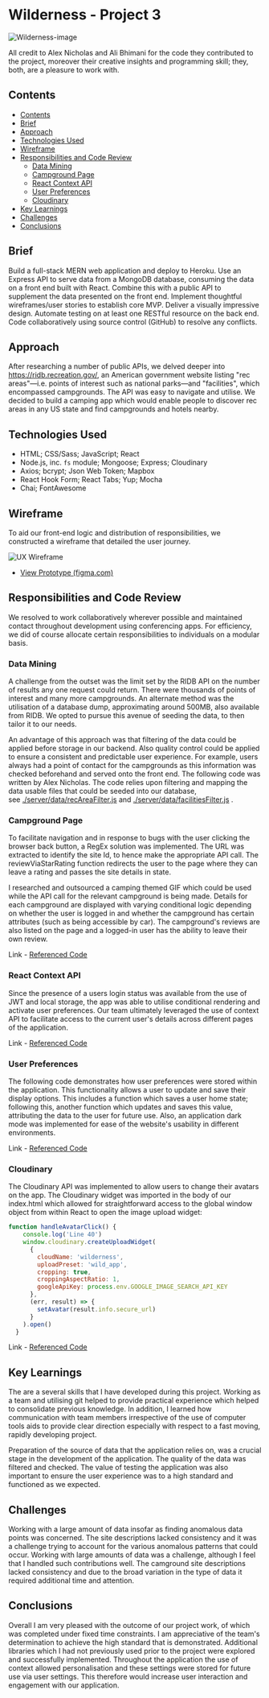 # Wilderness - Project 3

![Wilderness-image](./Wilderness.png)

All credit to Alex Nicholas and Ali Bhimani for the code they contributed to the project, moreover their creative insights and programming skill; they, both, are a pleasure to work with.

## Contents

- [Contents](#contents)
- [Brief](#brief)
- [Approach](#approach)
- [Technologies Used](#technologies-used)
- [Wireframe](#wireframe)
- [Responsibilities and Code Review](#responsibilities-and-code-review)
  - [Data Mining](#data-mining)
  - [Campground Page](#campground-page)
  - [React Context API](#react-context-api)
  - [User Preferences](#user-preferences)  
  - [Cloudinary](#cloudinary)
- [Key Learnings](#key-learnings)
- [Challenges](#challenges)
- [Conclusions](#conclusions)

## Brief

Build a full-stack MERN web application and deploy to Heroku. Use an Express API to serve data from a MongoDB database, consuming the data on a front end built with React. Combine this with a public API to supplement the data presented on the front end. Implement thoughtful wireframes/user stories to establish core MVP. Deliver a visually impressive design. Automate testing on at least one RESTful resource on the back end. Code collaboratively using source control (GitHub) to resolve any conflicts.


## Approach

After researching a number of public APIs, we delved deeper into https://ridb.recreation.gov/, an American government website listing "rec areas"—i.e. points of interest such as national parks—and "facilities", which encompassed campgrounds. The API was easy to navigate and utilise. We decided to build a camping app which would enable people to discover rec areas in any US state and find campgrounds and hotels nearby.

## Technologies Used
- HTML; CSS/Sass; JavaScript; React
- Node.js, inc. `fs` module; Mongoose; Express; Cloudinary
- Axios; bcrypt; Json Web Token; Mapbox
- React Hook Form; React Tabs; Yup; Mocha
- Chai; FontAwesome

## Wireframe

To aid our front-end logic and distribution of responsibilities, we constructed a wireframe that detailed the user journey.

![UX Wireframe](./Wilderness-wireframe.png)

- [View Prototype (figma.com)](https://www.figma.com/proto/j1Ma7hLvkwkZHrXgt4odsO/Wilderness?node-id=3%3A3&viewport=116%2C351%2C0.11993156373500824&scaling=scale-down)

## Responsibilities and Code Review

We resolved to work collaboratively wherever possible and maintained contact throughout development using conferencing apps. For efficiency, we did of course allocate certain responsibilities to individuals on a modular basis.

### Data Mining

A challenge from the outset was the limit set by the RIDB API on the number of results any one request could return. There were thousands of points of interest and many more campgrounds. An alternate method was the utilisation of a database dump, approximating around 500MB, also available from RIDB. We opted to pursue this avenue of seeding the data, to then tailor it to our needs.

An advantage of this approach was that filtering of the data could be applied before storage in our backend. Also quality control could be applied to ensure a consistent and predictable user experience. For example, users always had a point of contact for the campgrounds as this information was checked beforehand and served onto the front end. The following code was written by Alex Nicholas. The code relies upon filtering and mapping the data usable files that could be seeded into our database, see [./server/data/recAreaFilter.js](https://github.com/RichardBekoe/Wilderness/blob/master/server/data/recAreaFilter.js) and [./server/data/facilitiesFilter.js](https://github.com/RichardBekoe/Wilderness/blob/master/server/data/facilitiesFilter.js) .


### Campground Page

To facilitate navigation and in response to bugs with the user clicking the browser back button, a RegEx solution was implemented. The URL was extracted to identify the site Id, to hence make the appropriate API call. The reviewViaStarRating function redirects the user to the page where they can leave a rating and passes the site details in state.

I researched and outsourced a camping themed GIF which could be used while the API call for the relevant campground is being made. Details for each campground are displayed with varying conditional logic depending on whether the user is logged in and whether the campground has certain attributes (such as being accessible by car). The campground's reviews are also listed on the page and a logged-in user has the ability to leave their own review.

Link - [Referenced Code](https://github.com/RichardBekoe/Wilderness/blob/master/src/components/SingleCampground.js)

### React Context API

Since the presence of a users login status was available from the use of JWT and local storage, the app was able to utilise conditional rendering and activate user preferences. Our team ultimately leveraged the use of context API to facilitate access to the current user's details across different pages of the application.

Link - [Referenced Code](https://github.com/RichardBekoe/Wilderness/blob/master/src/components/Context.js)


### User Preferences

The following code demonstrates how user preferences were stored within the application. This functionality allows a user to update and save their display options. This includes a function which saves a user home state; following this, another function which updates and saves this value, attributing the data to the user for future use. Also, an application dark mode was implemented for ease of the website's usability in different environments.

Link - [Referenced Code](https://https://github.com/RichardBekoe/Wilderness/blob/master/src/components/Settings.js)



### Cloudinary

The Cloudinary API was implemented to allow users to change their avatars on the app. The Cloudinary widget was imported in the body of our index.html which allowed for straightforward access to the global window object from within React to open the image upload widget:

``` javascript
function handleAvatarClick() {
    console.log('Line 40')
    window.cloudinary.createUploadWidget(
      {
        cloudName: 'wilderness',
        uploadPreset: 'wild_app',
        cropping: true,
        croppingAspectRatio: 1,
        googleApiKey: process.env.GOOGLE_IMAGE_SEARCH_API_KEY
      },
      (err, result) => {
        setAvatar(result.info.secure_url)
      }
    ).open()
  }

```

Link - [Referenced Code](https://github.com/RichardBekoe/Wilderness/blob/master/src/components/MyAccount.js)


## Key Learnings

The are a several skills that I have developed during this project. Working as a team and utilising git helped to provide practical experience which helped to consolidate previous knowledge. In addition, I learned how communication with team members irrespective of the use of computer tools aids to provide clear direction especially with respect to a fast moving, rapidly developing project.

Preparation of the source of data that the application relies on, was a crucial stage in the development of the application. The quality of the data was filtered and checked. The value of testing the application was also important to ensure the user experience was to a high standard and functioned as we expected.

## Challenges

Working with a large amount of data insofar as finding anomalous data points was concerned. The site descriptions lacked consistency and it was a challenge trying to account for the various anomalous patterns that could occur. Working with large amounts of data was a challenge, although I feel that I handled such contributions well. The camground site descriptions lacked consistency and due to the broad variation in the type of data it required additional time and attention.

## Conclusions

Overall I am very pleased with the outcome of our project work, of which was completed under fixed time constraints. I am appreciative of the team's determination to achieve the high standard that is demonstrated. Additional libraries which I had not previously used prior to the project were explored and successfully implemented. Throughout the application the use of context allowed personalisation and these settings were stored for future use via user settings. This therefore would increase user interaction and engagement with our application.


